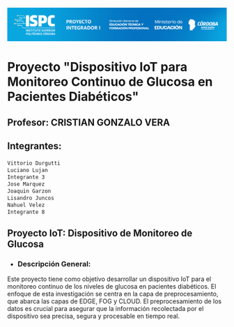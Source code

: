 ![alt text](../E%20Recursos/caratula.png)


# Proyecto "Dispositivo IoT para Monitoreo Continuo de Glucosa en Pacientes Diabéticos"
  
  ## Profesor: CRISTIAN GONZALO VERA
  ## Integrantes:

    Vittorio Durgutti
    Luciano Lujan
    Integrante 3 
    Jose Marquez  
    Joaquin Garzon  
    Lisandro Juncos  
    Nahuel Velez  
    Integrante 8  


## Proyecto IoT: Dispositivo de Monitoreo de Glucosa
-  ### Descripción General:  

Este proyecto tiene como objetivo desarrollar un dispositivo IoT para el monitoreo continuo de los niveles de glucosa en pacientes diabéticos. El enfoque de esta investigación se centra en la capa de preprocesamiento, que abarca las capas de EDGE, FOG y CLOUD. El preprocesamiento de los datos es crucial para asegurar que la información recolectada por el dispositivo sea precisa, segura y procesable en tiempo real.
